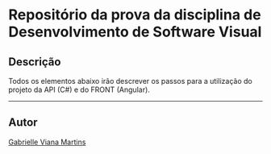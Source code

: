 # Repositório da prova da disciplina de Desenvolvimento de Software Visual 

## Descrição
Todos os elementos abaixo irão descrever os passos para a utilização do projeto da API (C#) e do FRONT (Angular). 

_ _ _

## Autor
[Gabrielle Viana Martins](https://github.com/gabmartinsss)
